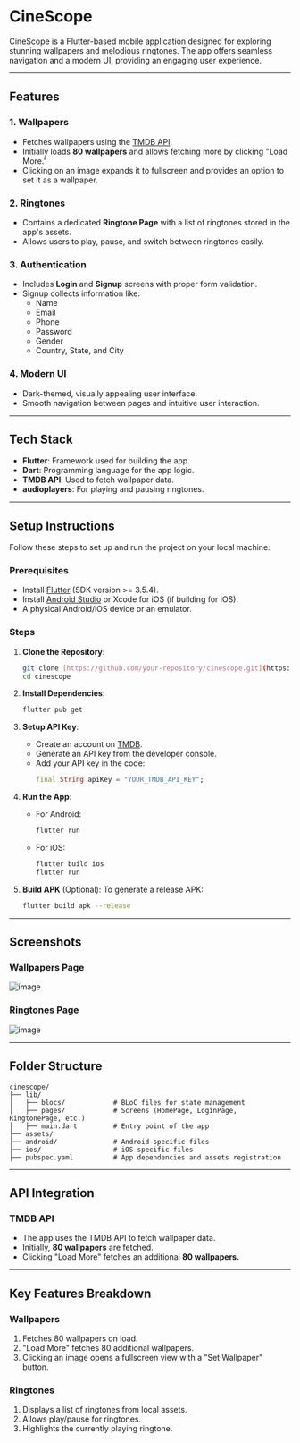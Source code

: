 # CineScope

CineScope is a Flutter-based mobile application designed for exploring stunning wallpapers and melodious ringtones. The app offers seamless navigation and a modern UI, providing an engaging user experience.

---

## Features

### 1. **Wallpapers**
- Fetches wallpapers using the [TMDB API](https://www.themoviedb.org/).
- Initially loads **80 wallpapers** and allows fetching more by clicking "Load More."
- Clicking on an image expands it to fullscreen and provides an option to set it as a wallpaper.

### 2. **Ringtones**
- Contains a dedicated **Ringtone Page** with a list of ringtones stored in the app's assets.
- Allows users to play, pause, and switch between ringtones easily.

### 3. **Authentication**
- Includes **Login** and **Signup** screens with proper form validation.
- Signup collects information like:
  - Name
  - Email
  - Phone
  - Password
  - Gender
  - Country, State, and City

### 4. **Modern UI**
- Dark-themed, visually appealing user interface.
- Smooth navigation between pages and intuitive user interaction.

---

## Tech Stack

- **Flutter**: Framework used for building the app.
- **Dart**: Programming language for the app logic.
- **TMDB API**: Used to fetch wallpaper data.
- **audioplayers**: For playing and pausing ringtones.

---

## Setup Instructions

Follow these steps to set up and run the project on your local machine:

### Prerequisites
- Install [Flutter](https://docs.flutter.dev/get-started/install) (SDK version >= 3.5.4).
- Install [Android Studio](https://developer.android.com/studio) or Xcode for iOS (if building for iOS).
- A physical Android/iOS device or an emulator.

### Steps
1. **Clone the Repository**:
   ```bash
   git clone [https://github.com/your-repository/cinescope.git](https://github.com/CodeWithLakhan/CineScope)
   cd cinescope
   ```

2. **Install Dependencies**:
   ```bash
   flutter pub get
   ```

3. **Setup API Key**:
   - Create an account on [TMDB](https://www.themoviedb.org/).
   - Generate an API key from the developer console.
   - Add your API key in the code:
     ```dart
     final String apiKey = "YOUR_TMDB_API_KEY";
     ```

4. **Run the App**:
   - For Android:
     ```bash
     flutter run
     ```
   - For iOS:
     ```bash
     flutter build ios
     flutter run
     ```

5. **Build APK** (Optional):
   To generate a release APK:
   ```bash
   flutter build apk --release
   ```

---

## Screenshots

### **Wallpapers Page**
![image](https://github.com/user-attachments/assets/501fb227-e013-4b33-9f12-8e2d01a068d8)


### **Ringtones Page**
![image](https://github.com/user-attachments/assets/7abde4b7-ace9-4a17-a7fb-eda83b9982ee)

---

## Folder Structure

```plaintext
cinescope/
├── lib/
│   ├── blocs/            # BLoC files for state management
│   ├── pages/            # Screens (HomePage, LoginPage, RingtonePage, etc.)
│   ├── main.dart         # Entry point of the app
├── assets/
├── android/              # Android-specific files
├── ios/                  # iOS-specific files
├── pubspec.yaml          # App dependencies and assets registration
```

---

## API Integration

### **TMDB API**
- The app uses the TMDB API to fetch wallpaper data.
- Initially, **80 wallpapers** are fetched.
- Clicking "Load More" fetches an additional **80 wallpapers.**

---

## Key Features Breakdown

### **Wallpapers**
1. Fetches 80 wallpapers on load.
2. "Load More" fetches 80 additional wallpapers.
3. Clicking an image opens a fullscreen view with a "Set Wallpaper" button.

### **Ringtones**
1. Displays a list of ringtones from local assets.
2. Allows play/pause for ringtones.
3. Highlights the currently playing ringtone.


